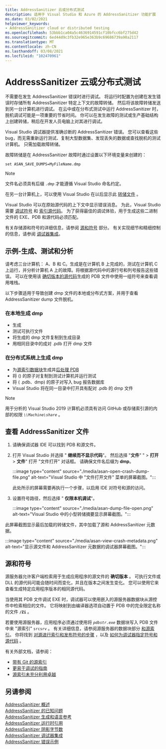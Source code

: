 ```yaml
---
title: AddressSanitizer 云或分布式测试
description: 适用于 Visual Studio 和 Azure 的 AddressSanitizer 功能扩展
ms.date: 03/02/2021
helpviewer_keywords:
- AddressSanitizer cloud or distributed testing
ms.openlocfilehash: 53bbb1ca04a5c4636914591cf10bfcc6bf275d42
ms.sourcegitcommit: 6ed44d9c3fb32e965e363b9c69686739a90a2117
ms.translationtype: MT
ms.contentlocale: zh-CN
ms.lasthandoff: 03/08/2021
ms.locfileid: "102470961"
---
```

# <a name="addresssanitizer-cloud-or-distributed-testing"></a>AddressSanitizer 云或分布式测试

不需要在发生 AddressSanitizer 错误时进行调试。 将运行时配置为创建在发生错误时存储所有 AddressSanitizer 特定上下文的故障转储。 然后将该故障转储发送到另一台计算机进行调试。 在云中或在分布式测试中运行 AddressSanitizer 时，脱机调试可能是一项重要的节省时间。 你可以在发生故障的测试或生产基础结构上创建转储，稍后在开发人员电脑上对其进行调试。

Visual Studio 调试器提供准确诊断的 AddressSanitizer 错误。 您可以查看这些 bug，而无需重新运行测试、复制大型数据集、发现丢失的数据或查找脱机的测试计算机。 只需加载故障转储。

故障转储是在 AddressSanitizer 故障时通过设置以下环境变量来创建的：

`set ASAN_SAVE_DUMPS=MyFileName.dmp`

> [!NOTE]
> 文件名必须具有后缀 *`.dmp`* 才能遵循 Visual Studio 命名约定。

在另一台计算机上，可以使用 Visual Studio 在以后显示此 [转储文件](/previous-versions/windows/desktop/proc_snap/export-a-process-snapshot-to-a-file) 。

Visual Studio 可以在原始源代码的上下文中显示错误消息。 为此，Visual Studio 需要 [调试符号](/windows/win32/dxtecharts/debugging-with-symbols) 和 [索引源代码](/windows-hardware/drivers/debugger/source-indexing)。 为了获得最佳的调试体验，用于生成这些二进制文件的 EXE、PDB 和源代码必须匹配。

有关存储源和符号的详细信息，请参阅 [源和符号](#source) 部分。 有关实现细节和精细控制的信息，请参阅 [调试器集成](asan-debugger-integration.md)。

## <a name="example---build-test-and-analyze"></a>示例-生成、测试和分析

请考虑三台计算机： A、B 和 C。生成是在计算机 B 上完成的，测试在计算机 C 上运行，并分析计算机 A 上的故障。将根据源代码中的源行号和列号报告这些错误。 可以在使用该 [确切版本的源代码](#source)生成的 PDB 文件中使用一组符号来查看调用堆栈。

以下步骤适用于导致创建 dmp 文件的本地或分布式方案，并用于查看 AddressSanitizer dump 文件脱机。

### <a name="produce-a-dmp-locally"></a>在本地生成 dmp

- 生成
- 测试可执行文件
- 将生成的 dmp 文件复制到生成目录
- 用相同目录中的成对 .pdb 打开 dmp 文件

### <a name="produce-a-dmp-on-a-distributed-system"></a>在分布式系统上生成 dmp

- 为[源索引数据块](/windows/win32/debug/source-server-and-source-indexing)生成并[后处理 PDB](#source)
- 将 () 的原子对复制到测试计算机并运行测试
- 将 ( .pdb、dmp) 的原子对写入 bug 报告数据库
- Visual Studio 将在同一目录中打开具有配对 .pdb 的 dmp 文件

> [!NOTE]
> 用于分析的 Visual Studio 2019 计算机必须具有访问 GitHub 或存储索引源的内部的权限 *`\\Machine\share`* 。

## <a name="view-addresssanitizer-dmp-files"></a>查看 AddressSanitizer 文件

1. 请确保调试器 IDE 可以找到 PDB 和源文件。

1. 打开 Visual Studio 并选择 " **继续而不显示代码**"。 然后选择 "**文件**" "  >  **打开**  >  **文件**" 打开 "文件打开" 对话框。 请确保文件名后缀为 **dmp**。

   :::image type="content" source="./media/asan-open-crash-dump-file.png" alt-text="Visual Studio 中 &quot;文件打开文件&quot; 菜单的屏幕截图。":::

   此处所示的屏幕需要再执行一个步骤，以启用 IDE 对符号和源的访问。

1. 设置符号路径，然后选择 " **仅限本机调试**"。

   :::image type="content" source="./media/asan-dump-file-open.png" alt-text="Visual Studio 中的小型转储摘要显示屏幕截图。":::

此屏幕截图显示最后加载的转储文件，其中加载了源和 AddressSanitizer 元数据。

:::image type="content" source="./media/asan-view-crash-metadata.png" alt-text="显示源文件和 AddressSanitizer 元数据的调试器屏幕截图。":::

## <a name="source-and-symbols"></a><a name="source"></a> 源和符号

源服务器允许客户端检索用于生成应用程序的源文件的 **确切版本** 。 可执行文件或 DLL 的源代码可能会随时间而变化，并且在版本之间发生变化。 您可以使用它来查看生成特定应用程序版本的相同源代码。

当使用其 PDB 文件调试 EXE 时，调试器可以使用嵌入的源服务器数据块从源控件中检索相应的文件。 它将映射到由编译器选项自动置于 PDB 中的完全限定名称的文件 **`/Zi`** 。

若要使用源服务器，应用程序必须通过使用将 *`pdbstr.exe`* 数据块写入 PDB 文件中来 "源索引" `srcsrv` 。 有关详细信息，请参阅源服务器的数据块部分 [和源索引](/windows/win32/debug/source-server-and-source-indexing)。 你将找到 [对源进行索引和发布符号的步骤](/azure/devops/pipelines/tasks/build/index-sources-publish-symbols) ，以及 [如何为调试器指定符号和源代码](/visualstudio/debugger/specify-symbol-dot-pdb-and-source-files-in-the-visual-studio-debugger) 。

有关外部文档，请参阅：

- [带有 Git 的源索引](https://gist.github.com/baldurk/c6feb31b0305125c6d1a)
- [更易于调试的指南](https://www.codeproject.com/articles/115125/source-indexing-and-symbol-servers-a-guide-to-easi)
- [源索引未充分利用卓越](https://randomascii.wordpress.com/2011/11/11/source-indexing-is-underused-awesomeness/)

## <a name="see-also"></a>另请参阅

[AddressSanitizer 概述](./asan.md)\
[AddressSanitizer 的已知问题](./asan-known-issues.md)\
[AddressSanitizer 生成和语言参考](./asan-building.md)\
[AddressSanitizer 运行时引用](./asan-runtime.md)\
[AddressSanitizer 阴影字节数](./asan-shadow-bytes.md)\
[AddressSanitizer 调试器集成](./asan-debugger-integration.md)\
[AddressSanitizer 错误示例](./asan-error-examples.md)
